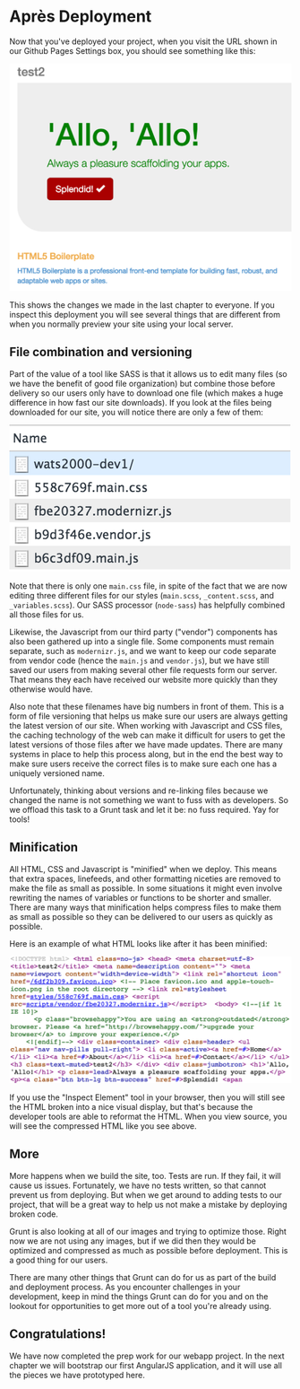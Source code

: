 # Après Deployment
Now that you've deployed your project, when you visit the URL shown in our Github Pages Settings box, you should see something like this:

![Demo project deployed!](img/demo-deployed.png)

This shows the changes we made in the last chapter to everyone. If you inspect this deployment you will see several things that are different from when you normally preview your site using your local server.

## File combination and versioning
Part of the value of a tool like SASS is that it allows us to edit many files (so we have the benefit of good file organization) but combine those before delivery so our users only have to download one file (which makes a huge difference in how fast our site downloads). If you look at the files being downloaded for our site, you will notice there are only a few of them:

![Versioned and combined files](img/versioned-files.png)

Note that there is only one `main.css` file, in spite of the fact that we are now editing three different files for our styles (`main.scss`, `_content.scss`, and `_variables.scss`). Our SASS processor (`node-sass`) has helpfully combined all those files for us.

Likewise, the Javascript from our third party ("vendor") components has also been gathered up into a single file. Some components must remain separate, such as `modernizr.js`, and we want to keep our code separate from vendor code (hence the `main.js` and `vendor.js`), but we have still saved our users from making several other file requests form our server. That means they each have received our website more quickly than they otherwise would have.

Also note that these filenames have big numbers in front of them. This is a form of file versioning that helps us make sure our users are always getting the latest version of our site. When working with Javascript and CSS files, the caching technology of the web can make it difficult for users to get the latest versions of those files after we have made updates. There are many systems in place to help this process along, but in the end the best way to make sure users receive the correct files is to make sure each one has a uniquely versioned name.

Unfortunately, thinking about versions and re-linking files because we changed the name is not something we want to fuss with as developers. So we offload this task to a Grunt task and let it be: no fuss required. Yay for tools!

## Minification
All HTML, CSS and Javascript is "minified" when we deploy. This means that extra spaces, linefeeds, and other formatting niceties are removed to make the file as small as possible. In some situations it might even involve rewriting the names of variables or functions to be shorter and smaller. There are many ways that minification helps compress files to make them as small as possible so they can be delivered to our users as quickly as possible.

Here is an example of what HTML looks like after it has been minified:

![Minified HTML](img/minified-html.png)

If you use the "Inspect Element" tool in your browser, then you will still see the HTML broken into a nice visual display, but that's because the developer tools are able to reformat the HTML. When you view source, you will see the compressed HTML like you see above.

## More
More happens when we build the site, too. Tests are run. If they fail, it will cause us issues. Fortunately, we have no tests written, so that cannot prevent us from deploying. But when we get around to adding tests to our project, that will be a great way to help us not make a mistake by deploying broken code.

Grunt is also looking at all of our images and trying to optimize those. Right now we are not using any images, but if we did then they would be optimized and compressed as much as possible before deployment. This is a good thing for our users.

There are many other things that Grunt can do for us as part of the build and deployment process. As you encounter challenges in your development, keep in mind the things Grunt can do for you and on the lookout for opportunities to get more out of a tool you're already using.

## Congratulations!
We have now completed the prep work for our webapp project. In the next chapter we will bootstrap our first AngularJS application, and it will use all the pieces we have prototyped here.